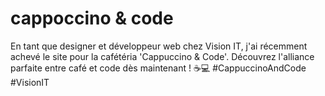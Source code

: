 # cappoccino & code
En tant que designer et développeur web chez Vision IT, j'ai récemment achevé le site pour la cafétéria 'Cappuccino & Code'. Découvrez l'alliance parfaite entre café et code dès maintenant ! ☕💻 #CappuccinoAndCode #VisionIT
